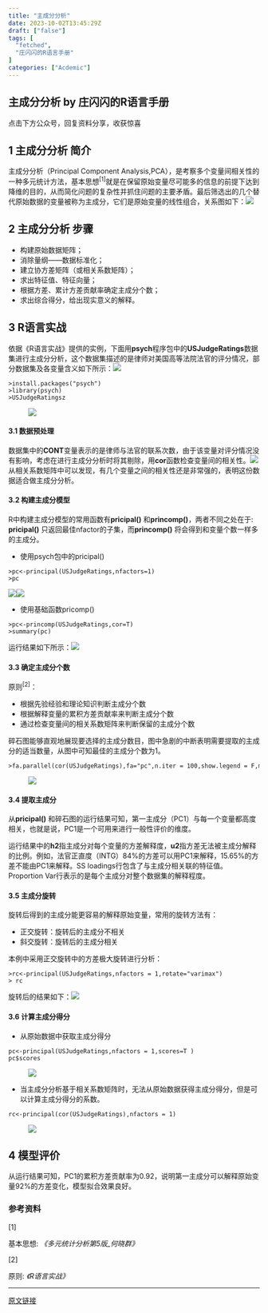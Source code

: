 ```yaml
---
title: "主成分分析"
date: 2023-10-02T13:45:29Z
draft: ["false"]
tags: [
  "fetched",
  "庄闪闪的R语言手册"
]
categories: ["Acdemic"]
---
```

主成分分析 by 庄闪闪的R语言手册
------
<div><section data-tool="mdnice编辑器" data-website="https://www.mdnice.com" data-mpa-powered-by="yiban.io"><p><span>点击下方</span><span>公众号</span><span>，回复</span><span>资料分享</span><span>，收获惊喜</span></p><p><span></span></p><section><mp-common-profile data-pluginname="mpprofile" data-id="MzI1NjUwMjQxMQ==" data-headimg="http://mmbiz.qpic.cn/mmbiz_png/MIcgkkEyTHiaOjUwXredJLzMleuKP97WYf7W4ylibNiaRJlP7icneHRGekYcQEPgTLpIDbibTuuEADhn0Sv4Xqhhf4A/0?wx_fmt=png" data-nickname="庄闪闪的R语言手册" data-alias="Zss_R4ds" data-signature="在读统计博士生，R语言爱好者。来跟着我一起学 R 数据科学，可视化。" data-from="2" data-is_biz_ban="0"></mp-common-profile></section><h2 data-tool="mdnice编辑器"><span> </span><span></span><span>1 主成分分析 简介</span><span></span><span> </span></h2><p data-tool="mdnice编辑器">主成分分析（Principal Component Analysis,PCA），是考察多个变量间相关性的一种多元统计方法，<span>基本思想</span><sup>[1]</sup>就是在保留原始变量尽可能多的信息的前提下达到降维的目的，从而简化问题的复杂性并抓住问题的主要矛盾。最后筛选出的几个替代原始数据的变量被称为主成分，它们是原始变量的线性组合，关系图如下：<img data-ratio="0.6124620060790273" data-src="https://mmbiz.qpic.cn/mmbiz_png/MIcgkkEyTHjeQChVPesk2bSW2vf0I9SREa2IBBI6LkMsqqqC8oYqU9c0yBTLib1fzrUg3n8kDZjiawiagiaChfEFoA/640?wx_fmt=png" data-type="png" data-w="658" src="https://mmbiz.qpic.cn/mmbiz_png/MIcgkkEyTHjeQChVPesk2bSW2vf0I9SREa2IBBI6LkMsqqqC8oYqU9c0yBTLib1fzrUg3n8kDZjiawiagiaChfEFoA/640?wx_fmt=png"></p><h2 data-tool="mdnice编辑器"><span> </span><span></span><span>2 主成分分析 步骤</span><span></span><span> </span></h2><ul data-tool="mdnice编辑器"><li><section>构建原始数据矩阵；</section></li><li><section>消除量纲——数据标准化；</section></li><li><section>建立协方差矩阵（或相关系数矩阵）；</section></li><li><section>求出特征值、特征向量；</section></li><li><section>根据方差、累计方差贡献率确定主成分个数；</section></li><li><section>求出综合得分，给出现实意义的解释。</section></li></ul><h2 data-tool="mdnice编辑器"><span> </span><span></span><span>3 R语言实战</span><span></span><span> </span></h2><p data-tool="mdnice编辑器">依据《R语言实战》提供的实例，下面用<strong>psych</strong>程序包中的<strong>USJudgeRatings</strong>数据集进行主成分分析，这个数据集描述的是律师对美国高等法院法官的评分情况，部分数据集及各变量含义如下所示：<img data-ratio="0.26125244618395305" data-src="https://mmbiz.qpic.cn/mmbiz_png/MIcgkkEyTHjeQChVPesk2bSW2vf0I9SRoEFz7nvJGXSCuLL8Dm3e1fgGj745SibIA6C7b8BDQpuu9r3Keuiaibwrw/640?wx_fmt=png" data-type="png" data-w="1022" src="https://mmbiz.qpic.cn/mmbiz_png/MIcgkkEyTHjeQChVPesk2bSW2vf0I9SRoEFz7nvJGXSCuLL8Dm3e1fgGj745SibIA6C7b8BDQpuu9r3Keuiaibwrw/640?wx_fmt=png"></p><pre data-tool="mdnice编辑器"><code>&gt;install.packages(<span>"psych"</span>)<br>&gt;<span>library</span>(psych)<br>&gt;USJudgeRatingsz<br></code></pre><figure data-tool="mdnice编辑器"><img data-ratio="0.38961038961038963" data-src="https://mmbiz.qpic.cn/mmbiz_png/MIcgkkEyTHjeQChVPesk2bSW2vf0I9SRowwzuOa5bMXCNAJQqZsUncicIxclrRBf2Km6RgOhPFFNQP5xmRrGg0g/640?wx_fmt=png" data-type="png" data-w="1078" src="https://mmbiz.qpic.cn/mmbiz_png/MIcgkkEyTHjeQChVPesk2bSW2vf0I9SRowwzuOa5bMXCNAJQqZsUncicIxclrRBf2Km6RgOhPFFNQP5xmRrGg0g/640?wx_fmt=png"></figure><h4 data-tool="mdnice编辑器"><span></span>3.1 数据预处理<span></span></h4><p data-tool="mdnice编辑器">数据集中的<strong>CONT</strong>变量表示的是律师与法官的联系次数，由于该变量对评分情况没有影响，考虑在进行主成分分析时将其剔除，用<strong>cor</strong>函数检查变量间的相关性。<img data-ratio="0.3655107778819119" data-src="https://mmbiz.qpic.cn/mmbiz_png/MIcgkkEyTHjeQChVPesk2bSW2vf0I9SROY1S91F92ickxiasP4SYevic6helCia3cuVWbbicfNlibnj0JO9NIyfV2aGg/640?wx_fmt=png" data-type="png" data-w="1067" src="https://mmbiz.qpic.cn/mmbiz_png/MIcgkkEyTHjeQChVPesk2bSW2vf0I9SROY1S91F92ickxiasP4SYevic6helCia3cuVWbbicfNlibnj0JO9NIyfV2aGg/640?wx_fmt=png">从相关系数矩阵中可以发现，有几个变量之间的相关性还是非常强的，表明这份数据适合做主成分分析。</p><h4 data-tool="mdnice编辑器"><span></span>3.2 构建主成分模型<span></span></h4><p data-tool="mdnice编辑器">R中构建主成分模型的常用函数有<strong>pricipal()</strong> 和<strong>princomp()</strong>，两者不同之处在于: <strong>pricipal()</strong> 只返回最佳nfactor的子集，而<strong>princomp()</strong> 将会得到和变量个数一样多的主成分。</p><ul data-tool="mdnice编辑器"><li><section>使用psych包中的pricipal()</section></li></ul><pre data-tool="mdnice编辑器"><code>&gt;pc&lt;-principal(USJudgeRatings,nfactors=<span>1</span>)<br>&gt;pc<br></code></pre><p data-tool="mdnice编辑器"><img data-ratio="0.48261758691206547" data-src="https://mmbiz.qpic.cn/mmbiz_png/MIcgkkEyTHjeQChVPesk2bSW2vf0I9SRNzKjkSPBFr91E3iaN0B4eX5sP0ByBvGIOd3lekej4lHPk7kG8ESxPwQ/640?wx_fmt=png" data-type="png" data-w="978" src="https://mmbiz.qpic.cn/mmbiz_png/MIcgkkEyTHjeQChVPesk2bSW2vf0I9SRNzKjkSPBFr91E3iaN0B4eX5sP0ByBvGIOd3lekej4lHPk7kG8ESxPwQ/640?wx_fmt=png"><img data-ratio="0.3916876574307305" data-src="https://mmbiz.qpic.cn/mmbiz_png/MIcgkkEyTHjeQChVPesk2bSW2vf0I9SRNfVr6iae6HFaT8jTibppbD2ibLZdWbWeWO9Bz6cpuRN97wnp2y9paS2Dw/640?wx_fmt=png" data-type="png" data-w="794" src="https://mmbiz.qpic.cn/mmbiz_png/MIcgkkEyTHjeQChVPesk2bSW2vf0I9SRNfVr6iae6HFaT8jTibppbD2ibLZdWbWeWO9Bz6cpuRN97wnp2y9paS2Dw/640?wx_fmt=png"></p><ul data-tool="mdnice编辑器"><li><section>使用基础函数pricomp()</section></li></ul><pre data-tool="mdnice编辑器"><code>&gt;pc&lt;-princomp(USJudgeRatings,cor=<span>T</span>)<br>&gt;summary(pc)<br></code></pre><p data-tool="mdnice编辑器">运行结果如下所示：<img data-ratio="0.37037037037037035" data-src="https://mmbiz.qpic.cn/mmbiz_png/MIcgkkEyTHjeQChVPesk2bSW2vf0I9SRf62PQ9GOpo2YpExZVqM5ia5NyY3iciaCVecRyHOfLSS1QzZGAmpdGJXTw/640?wx_fmt=png" data-type="png" data-w="1080" src="https://mmbiz.qpic.cn/mmbiz_png/MIcgkkEyTHjeQChVPesk2bSW2vf0I9SRf62PQ9GOpo2YpExZVqM5ia5NyY3iciaCVecRyHOfLSS1QzZGAmpdGJXTw/640?wx_fmt=png"></p><h4 data-tool="mdnice编辑器"><span></span>3.3 确定主成分个数<span></span></h4><p data-tool="mdnice编辑器"><span>原则</span><sup>[2]</sup>：</p><ul data-tool="mdnice编辑器"><li><section>根据先验经验和理论知识判断主成分个数</section></li><li><section>根据解释变量的累积方差贡献率来判断主成分个数</section></li><li><section>通过检查变量间的相关系数矩阵来判断保留的主成分个数</section></li></ul><p data-tool="mdnice编辑器">碎石图能够直观地展现要选择的主成分数目，图中急剧的中断表明需要提取的主成分的适当数量，从图中可知最佳的主成分个数为1。</p><pre data-tool="mdnice编辑器"><code>&gt;fa.parallel(cor(USJudgeRatings),fa=<span>"pc"</span>,n.iter = <span>100</span>,show.legend = <span>F</span>,main = <span>"Scree plot with parallel analysis"</span>)<br></code></pre><figure data-tool="mdnice编辑器"><img data-ratio="0.8740740740740741" data-src="https://mmbiz.qpic.cn/mmbiz_png/MIcgkkEyTHjeQChVPesk2bSW2vf0I9SRl9zIvrLpnM3cJLGxAGAGaiadXZDSyVozFoxwsEOLicrFmomLQfQro3nw/640?wx_fmt=png" data-type="png" data-w="1080" src="https://mmbiz.qpic.cn/mmbiz_png/MIcgkkEyTHjeQChVPesk2bSW2vf0I9SRl9zIvrLpnM3cJLGxAGAGaiadXZDSyVozFoxwsEOLicrFmomLQfQro3nw/640?wx_fmt=png"></figure><h4 data-tool="mdnice编辑器"><span></span>3.4 提取主成分<span></span></h4><p data-tool="mdnice编辑器">从<strong>pricipal()</strong> 和碎石图的运行结果可知，第一主成分（PC1）与每一个变量都高度相关，也就是说，PC1是一个可用来进行一般性评价的维度。</p><p data-tool="mdnice编辑器">运行结果中的<strong>h2</strong>指主成分对每个变量的方差解释度，<strong>u2</strong>指方差无法被主成分解释的比例。例如，法官正直度（INTG）84%的方差可以用PC1来解释，15.65%的方差不能由PC1来解释。SS loadings行包含了与主成分相关联的特征值。Proportion Var行表示的是每个主成分对整个数据集的解释程度。</p><h4 data-tool="mdnice编辑器"><span></span>3.5 主成分旋转<span></span></h4><p data-tool="mdnice编辑器">旋转后得到的主成分能更容易的解释原始变量，常用的旋转方法有：</p><ul data-tool="mdnice编辑器"><li><section>正交旋转：旋转后的主成分不相关</section></li><li><section>斜交旋转：旋转后的主成分相关</section></li></ul><p data-tool="mdnice编辑器">本例中采用正交旋转中的方差极大旋转进行分析：</p><pre data-tool="mdnice编辑器"><code>&gt;rc&lt;-principal(USJudgeRatings,nfactors = <span>1</span>,rotate=<span>"varimax"</span>)<br>&gt; rc<br></code></pre><p data-tool="mdnice编辑器">旋转后的结果如下：<img data-ratio="0.48834853090172237" data-src="https://mmbiz.qpic.cn/mmbiz_png/MIcgkkEyTHjeQChVPesk2bSW2vf0I9SRKWOibUZ8NGDVN6KibVOFdS1mnXL6q24a51h40VNR0BIKIhS2UTm6LxBQ/640?wx_fmt=png" data-type="png" data-w="987" src="https://mmbiz.qpic.cn/mmbiz_png/MIcgkkEyTHjeQChVPesk2bSW2vf0I9SRKWOibUZ8NGDVN6KibVOFdS1mnXL6q24a51h40VNR0BIKIhS2UTm6LxBQ/640?wx_fmt=png"></p><h4 data-tool="mdnice编辑器"><span></span>3.6 计算主成分得分<span></span></h4><ul data-tool="mdnice编辑器"><li><section>从原始数据中获取主成分得分</section></li></ul><pre data-tool="mdnice编辑器"><code>pc&lt;-principal(USJudgeRatings,nfactors = <span>1</span>,scores=<span>T</span> )<br>pc$scores<br></code></pre><figure data-tool="mdnice编辑器"><img data-ratio="0.5856079404466501" data-src="https://mmbiz.qpic.cn/mmbiz_png/MIcgkkEyTHjeQChVPesk2bSW2vf0I9SRaes3FnvXJlTafNE34RAYdIuiajsTN6XIh9Ziahn8ib0boibUicya0eGwDqw/640?wx_fmt=png" data-type="png" data-w="806" src="https://mmbiz.qpic.cn/mmbiz_png/MIcgkkEyTHjeQChVPesk2bSW2vf0I9SRaes3FnvXJlTafNE34RAYdIuiajsTN6XIh9Ziahn8ib0boibUicya0eGwDqw/640?wx_fmt=png"></figure><ul data-tool="mdnice编辑器"><li><section>当主成分分析基于相关系数矩阵时，无法从原始数据获得主成分得分，但是可以计算主成分得分的系数。</section></li></ul><pre data-tool="mdnice编辑器"><code>rc&lt;-principal(cor(USJudgeRatings),nfactors = <span>1</span>)<br></code></pre><figure data-tool="mdnice编辑器"><img data-ratio="0.4938398357289528" data-src="https://mmbiz.qpic.cn/mmbiz_png/MIcgkkEyTHjeQChVPesk2bSW2vf0I9SROjUCDaRn5icbErOHrT9oJEjV12zMhtdBPQKrjo3Nkk9SVYBdUbug0mA/640?wx_fmt=png" data-type="png" data-w="974" src="https://mmbiz.qpic.cn/mmbiz_png/MIcgkkEyTHjeQChVPesk2bSW2vf0I9SROjUCDaRn5icbErOHrT9oJEjV12zMhtdBPQKrjo3Nkk9SVYBdUbug0mA/640?wx_fmt=png"></figure><h2 data-tool="mdnice编辑器"><span> </span><span></span><span>4 模型评价</span><span></span><span> </span></h2><p data-tool="mdnice编辑器">从运行结果可知，PC1的累积方差贡献率为0.92，说明第一主成分可以解释原始变量92%的方差变化，模型拟合效果良好。</p><h3 data-tool="mdnice编辑器"><span>参考资料</span></h3><section data-tool="mdnice编辑器"><span><span>[1]</span><p>基本思想: <em>《多元统计分析第5版_何晓群》</em></p></span><span><span>[2]</span><p>原则: <em>《R语言实战》</em></p></span></section><section><strong><span></span></strong><span></span></section></section><p><mp-style-type data-value="3"></mp-style-type></p></div>  
<hr>
<a href="https://mp.weixin.qq.com/s/Px-3HrKOx8HVx2eflhtj3Q",target="_blank" rel="noopener noreferrer">原文链接</a>
